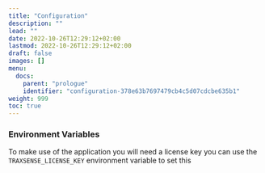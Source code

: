```yaml
---
title: "Configuration"
description: ""
lead: ""
date: 2022-10-26T12:29:12+02:00
lastmod: 2022-10-26T12:29:12+02:00
draft: false
images: []
menu:
  docs:
    parent: "prologue"
    identifier: "configuration-378e63b7697479cb4c5d07cdcbe635b1"
weight: 999
toc: true
---
```


### Environment Variables

To make use of the application you will need a license key
you can use the `TRAXSENSE_LICENSE_KEY` environment variable to set this
